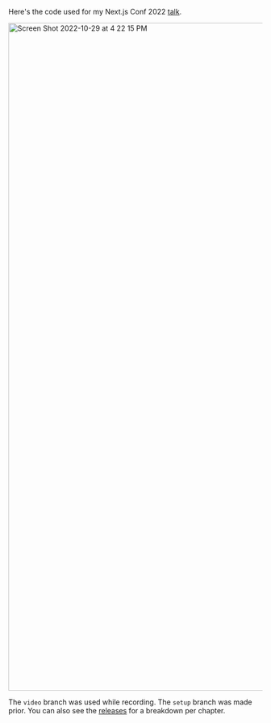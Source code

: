 Here's the code used for my Next.js Conf 2022 [talk](https://www.youtube.com/watch?v=H1gSWXA3qfw).

<a href="https://www.youtube.com/watch?v=H1gSWXA3qfw" target="_blank">
<img width="1324" alt="Screen Shot 2022-10-29 at 4 22 15 PM" src="https://user-images.githubusercontent.com/13172299/198851063-ed9f09af-1230-496c-a136-815d859abe5e.png">
</a>

The `video` branch was used while recording. The `setup` branch was made prior. You can also see the [releases](https://github.com/nandorojo/nextjs-conf-22-example/releases) for a breakdown per chapter.
